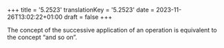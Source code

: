 +++
title = '5.2523'
translationKey = '5.2523'
date = 2023-11-26T13:02:22+01:00
draft = false
+++

The concept of the successive application of an operation is equivalent to the concept “and so on”.
